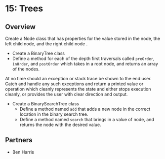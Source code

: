 # 15: Trees
## Overview
Create a Node class that has properties for the value stored in the node, the left child node, and the right child node .
- Create a BinaryTree class
- Define a method for each of the depth first traversals called `preOrder`, `inOrder`, and `postOrder` which takes in a root node, and returns an array of the nodes.

At no time should an exception or stack trace be shown to the end user. Catch and handle any such exceptions and return a printed value or operation which cleanly represents the state and either stops execution cleanly, or provides the user with clear direction and output.

- Create a BinarySearchTree class
  - Define a method named `add` that adds a new node in the correct location in the binary search tree.
  - Define a method named `search` that brings in a value of node, and returns the node with the desired value.

## Partners
* Ben Harris
